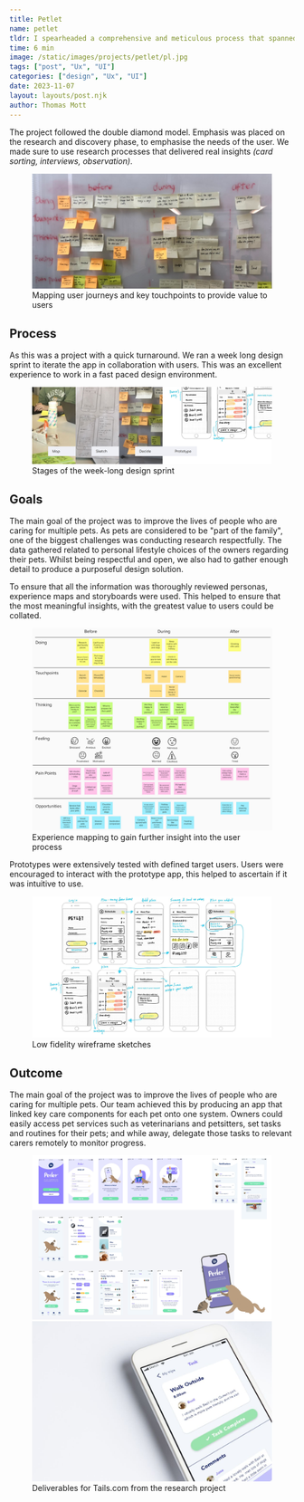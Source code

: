 ```yaml
---
title: Petlet
name: petlet
tldr: I spearheaded a comprehensive and meticulous process that spanned over two years.
time: 6 min
image: /static/images/projects/petlet/pl.jpg
tags: ["post", "Ux", "UI"]
categories: ["design", "Ux", "UI"]
date: 2023-11-07
layout: layouts/post.njk
author: Thomas Mott
---
```


The project followed the double diamond model. Emphasis was placed on the research and discovery phase, to emphasise the needs of the user. We made sure to use research processes that delivered real insights _(card sorting, interviews, observation)_.

<figure>
	<img
		src="/static/images/projects/petlet/pl-e.png"
		alt="brainstorming on whiteboards"
	/>
	<figcaption>
		Mapping user journeys and key touchpoints to provide
		value to users
	</figcaption>
</figure>

## Process

As this was a project with a quick turnaround. We ran a week long design sprint to iterate the app in collaboration with users. This was an excellent experience to work in a fast paced design environment.

<figure>
	<img
		src="/static/images/projects/petlet/pl-j.png"
		alt="design sprint process"
		style="height: auto"
	/>
	<figcaption>
		Stages of the week-long design sprint
	</figcaption>
</figure>

## Goals

The main goal of the project was to improve the lives of people who are caring for multiple pets. As pets are considered to be "part of the family", one of the biggest challenges was conducting research respectfully. The data gathered related to personal lifestyle choices of the owners regarding their pets. Whilst being respectful and open, we also had to gather enough detail to produce a purposeful
design solution.

To ensure that all the information was thoroughly reviewed personas, experience maps and storyboards were used. This helped to ensure that the most meaningful insights, with the greatest value to users could be collated.

<figure>
	<img
		src="/static/images/projects/petlet/pl-em.png"
		alt="experience map"
		style="height: auto"
	/>
	<figcaption>
		Experience mapping to gain further insight into the user
		process
	</figcaption>
</figure>

Prototypes were extensively tested with defined target users. Users were encouraged to interact with the prototype app, this helped to ascertain if it was intuitive to use.

<figure>
	<img
		src="/static/images/projects/petlet/pl-1.png"
		alt="wireframes of petlet app"
		style="height: auto"
	/>
	<figcaption>
		Low fidelity wireframe sketches
	</figcaption>
</figure>

## Outcome

The main goal of the project was to improve the lives of people who are caring for multiple pets. Our team achieved this by producing an app that linked key care components for each pet onto one system. Owners could easily access pet services such as veterinarians and petsitters, set tasks and routines for their pets; and while away, delegate those tasks to relevant carers remotely to monitor progress.

<figure>
	<img
		src="/static/images/projects/petlet/pl-m.png"
		alt="petlet app flow"
		style="height: auto"
	/>
	<img
		src="/static/images/projects/petlet/pl.jpg"
		alt="petlet mobile mock up"
	/>
	<figcaption>
		Deliverables for Tails.com from the research project
	</figcaption>
</figure>
